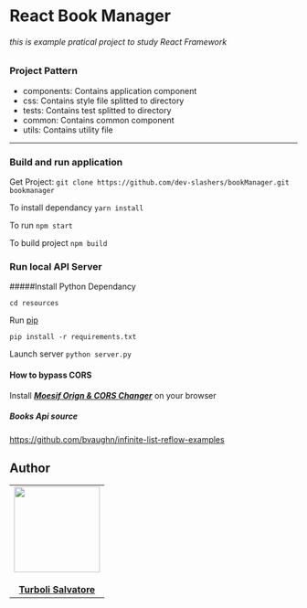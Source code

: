 React Book  Manager
========
###### this is example pratical project to study React Framework

### Project Pattern 

- components: Contains application component
- css: Contains style file splitted to directory
- tests: Contains test splitted to directory
- common: Contains common component
- utils: Contains utility file 
_____________________________________________

### Build and run application

Get Project:
```git clone https://github.com/dev-slashers/bookManager.git bookmanager```

To install dependancy
```yarn install```

To run 
```npm start```

To build project
```npm build```


### Run local API Server
#####Install Python Dependancy

```cd resources```

Run <a href="https://pip.pypa.io/en/stable/installing/">pip</a>

``pip install -r requirements.txt``

Launch server 
```python server.py```

#### How to bypass CORS
Install 
<a href="https://chrome.google.com/webstore/detail/moesif-orign-cors-changer/digfbfaphojjndkpccljibejjbppifbc" target="_black">***Moesif Orign & CORS Changer***</a> on your browser

##### Books Api source 
https://github.com/bvaughn/infinite-list-reflow-examples

## Author
<table>
  <tr>
    <td align="center"><a href="https://www.linkedin.com/in/salvatore-turboli-78b29015b/">
    <img src="https://media-exp1.licdn.com/dms/image/C4D03AQFZ6M6UYNWPiw/profile-displayphoto-shrink_200_200/0?e=1588809600&v=beta&t=Hf4mzsVKsy1vqn6DRA9LWILYHdKp6ooVZNeUhtY7Gfw" width="150px;"/>
    <br />
    <br /><b>Turboli Salvatore</b></a><br />
  </tr>
</table>


